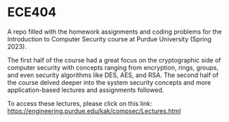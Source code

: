 # ECE404
A repo filled with the homework assignments and coding problems for the Introduction to Computer Security course at Purdue University (Spring 2023).

The first half of the course had a great focus on the cryptographic side of computer security with concepts ranging from encryption, rings, groups, and even security algorithms like DES, AES, and RSA. The second half of the course delved deeper into the system security concepts and more application-based lectures and assignments followed. 

To access these lectures, please click on this link: https://engineering.purdue.edu/kak/compsec/Lectures.html
